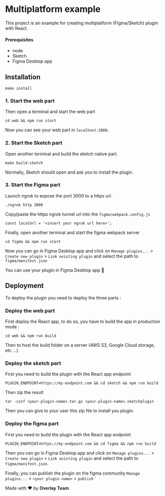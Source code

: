 # Multiplatform example

This project is an example for creating multiplatform (Figma/Sketch) plugin with React.

#### Prerequisites
- node
- Sketch
- Figma Desktop app

## Installation

```
make install
```

### 1. Start the web part

Then open a terminal and start the web part

```
cd web && npm run start
```

Now you can see your web part in `localhost:3000`.

### 2. Start the Sketch part

Open another terminal and build the sketch native part.

```
make build-sketch
```

Normally, Sketch should open and ask you to install the plugin.

### 3. Start the Figma part

Launch ngrok to expose the port 3000 to a https url.
```
./ngrok http 3000
```

Copy/paste the https ngrok tunnel url into the `figma/webpack.config.js`
```
const localUrl = '<insert your ngrok url here>';
```

Finally, open another terminal and start the figma webpack server

```
cd figma && npm run start
```

Now you can go in Figma Desktop app and click on `Manage plugins...` > `Create new plugin` > `Link existing plugin` and select the path to `figma/manifest.json`

You can use your plugin in Figma Desktop app 🎉

## Deployment

To deploy the plugin you need to deploy the three parts : 

### Deploy the web part

First deploy the React app, to do so, you have to build the app in production mode :

```
cd web && npm run build
```

Then to host the build folder on a server (AWS S3, Google Cloud storage, etc ...)

### Deploy the sketch part

First you need to build the plugin with the React app endpoint 

```
PLUGIN_ENDPOINT=https://my-endpoint.com && cd sketch && npm run build
```

Then zip the result 
```
tar -czvf <your-plugin-name>.tar.gz <your-plugin-name>.sketchplugin
```

Then you can give to your user this zip file to install you plugin. 

### Deploy the figma part

First you need to build the plugin with the React app endpoint

```
PLUGIN_ENDPOINT=https://my-endpoint.com && cd figma && npm run build
```

Then you can go in Figma Desktop app and click on `Manage plugins...` > `Create new plugin` > `Link existing plugin` and select the path to `figma/manifest.json`. 

Finally, you can publish the plugin on the figma community `Manage plugins...` > `<your plugin name>` > `publish` `

Made with ♥️ by **Overlay Team**
